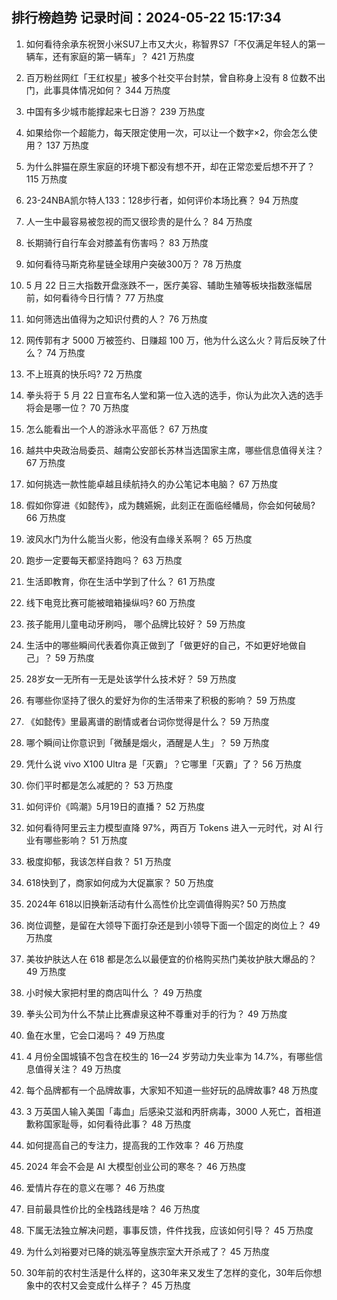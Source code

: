 
## 排行榜趋势 记录时间：2024-05-22 15:17:34
  
  1. 如何看待余承东祝贺小米SU7上市又大火，称智界S7「不仅满足年轻人的第一辆车，还有家庭的第一辆车」？ 421 万热度
    
  2. 百万粉丝网红「王红权星」被多个社交平台封禁，曾自称身上没有 8 位数不出门，此事具体情况如何？ 344 万热度
    
  3. 中国有多少城市能撑起来七日游？ 239 万热度
    
  4. 如果给你一个超能力，每天限定使用一次，可以让一个数字×2，你会怎么使用？ 137 万热度
    
  5. 为什么胖猫在原生家庭的环境下都没有想不开，却在正常恋爱后想不开了？ 115 万热度
    
  6. 23-24NBA凯尔特人133：128步行者，如何评价本场比赛？ 94 万热度
    
  7. 人一生中最容易被忽视的而又很珍贵的是什么？ 84 万热度
    
  8. 长期骑行自行车会对膝盖有伤害吗？ 83 万热度
    
  9. 如何看待马斯克称星链全球用户突破300万？ 78 万热度
    
  10. 5 月 22 日三大指数开盘涨跌不一，医疗美容、辅助生殖等板块指数涨幅居前，如何看待今日行情？ 77 万热度
    
  11. 如何筛选出值得为之知识付费的人？ 76 万热度
    
  12. 网传郭有才 5000 万被签约、日赚超 100 万，他为什么这么火？背后反映了什么？ 74 万热度
    
  13. 不上班真的快乐吗? 72 万热度
    
  14. 拳头将于 5 月 22 日宣布名人堂和第一位入选的选手，你认为此次入选的选手将会是哪一位？ 70 万热度
    
  15. 怎么能看出一个人的游泳水平高低？ 67 万热度
    
  16. 越共中央政治局委员、越南公安部长苏林当选国家主席，哪些信息值得关注？ 67 万热度
    
  17. 如何挑选一款性能卓越且续航持久的办公笔记本电脑？ 67 万热度
    
  18. 假如你穿进《如懿传》，成为魏嬿婉，此刻正在面临经幡局，你会如何破局? 66 万热度
    
  19. 波风水门为什么能当火影，他没有血缘关系啊？ 65 万热度
    
  20. 跑步一定要每天都坚持跑吗？ 63 万热度
    
  21. 生活即教育，你在生活中学到了什么？ 61 万热度
    
  22. 线下电竞比赛可能被暗箱操纵吗? 60 万热度
    
  23. 孩子能用儿童电动牙刷吗， 哪个品牌比较好？ 59 万热度
    
  24. 生活中的哪些瞬间代表着你真正做到了「做更好的自己，不如更好地做自己」？ 59 万热度
    
  25. 28岁女一无所有一无是处该学什么技术好？ 59 万热度
    
  26. 有哪些你坚持了很久的爱好为你的生活带来了积极的影响？ 59 万热度
    
  27. 《如懿传》里最离谱的剧情或者台词你觉得是什么？ 59 万热度
    
  28. 哪个瞬间让你意识到「微醺是烟火，酒醒是人生」？ 59 万热度
    
  29. 凭什么说 vivo X100 Ultra 是「灭霸」？它哪里「灭霸」了？ 56 万热度
    
  30. 你们平时都是怎么减肥的？ 53 万热度
    
  31. 如何评价《鸣潮》5月19日的直播？ 52 万热度
    
  32. 如何看待阿里云主力模型直降 97%，两百万 Tokens 进入一元时代，对 AI 行业有哪些影响？ 51 万热度
    
  33. 极度抑郁，我该怎样自救？ 51 万热度
    
  34. 618快到了，商家如何成为大促赢家？ 50 万热度
    
  35. 2024年 618以旧换新活动有什么高性价比空调值得购买? 50 万热度
    
  36. 岗位调整，是留在大领导下面打杂还是到小领导下面一个固定的岗位上？ 49 万热度
    
  37. 美妆护肤达人在 618 都是怎么以最便宜的价格购买热门美妆护肤大爆品的？ 49 万热度
    
  38. 小时候大家把村里的商店叫什么 ？ 49 万热度
    
  39. 拳头公司为什么不禁止比赛虐泉这种不尊重对手的行为？ 49 万热度
    
  40. 鱼在水里，它会口渴吗？ 49 万热度
    
  41. 4 月份全国城镇不包含在校生的 16—24 岁劳动力失业率为 14.7%，有哪些信息值得关注？ 49 万热度
    
  42. 每个品牌都有一个品牌故事，大家知不知道一些好玩的品牌故事? 48 万热度
    
  43. 3 万英国人输入美国「毒血」后感染艾滋和丙肝病毒，3000 人死亡，首相道歉称国家耻辱，如何看待此事？ 48 万热度
    
  44. 如何提高自己的专注力，提高我的工作效率？ 46 万热度
    
  45. 2024 年会不会是 AI 大模型创业公司的寒冬？ 46 万热度
    
  46. 爱情片存在的意义在哪？ 46 万热度
    
  47. 目前最具性价比的全栈路线是啥？ 46 万热度
    
  48. 下属无法独立解决问题，事事反馈，件件找我，应该如何引导？ 45 万热度
    
  49. 为什么刘裕要对已降的姚泓等皇族宗室大开杀戒了？ 45 万热度
    
  50. 30年前的农村生活是什么样的，这30年来又发生了怎样的变化，30年后你想象中的农村又会变成什么样子？ 45 万热度
    